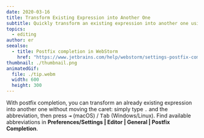 ```yaml
---
date: 2020-03-16
title: Transform Existing Expression into Another One
subtitle: Quickly transform an existing expression into another one using Tab.
topics:
  - editing
author: er
seealso:
  - title: Postfix completion in WebStorm
    href: "https://www.jetbrains.com/help/webstorm/settings-postfix-completion.html"
thumbnail: ./thumbnail.png
animatedGif:
  file: ./tip.webm
  width: 600
  height: 300
---
```


With postfix completion, you can transform an already existing expression into another one without moving the caret: simply type `.` and the abbreviation, then press <kbd>⇥</kbd> (macOS) / <kbd>Tab</kbd> (Windows/Linux). Find available abbreviations in **Preferences/Settings | Editor | General | Postfix Completion**.
